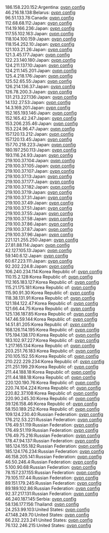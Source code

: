 186.158.220.152:Argentina: [ovpn config](vpn/186_158_220_152.ovpn)  
46.216.18.138:Belarus: [ovpn config](vpn/46_216_18_138.ovpn)  
96.51.133.78:Canada: [ovpn config](vpn/96_51_133_78.ovpn)  
112.68.68.112:Japan: [ovpn config](vpn/112_68_68_112.ovpn)  
114.19.166.236:Japan: [ovpn config](vpn/114_19_166_236.ovpn)  
117.55.102.163:Japan: [ovpn config](vpn/117_55_102_163.ovpn)  
118.104.100.159:Japan: [ovpn config](vpn/118_104_100_159.ovpn)  
118.154.252.10:Japan: [ovpn config](vpn/118_154_252_10.ovpn)  
121.103.21.26:Japan: [ovpn config](vpn/121_103_21_26.ovpn)  
121.3.45.177:Japan: [ovpn config](vpn/121_3_45_177.ovpn)  
122.23.140.180:Japan: [ovpn config](vpn/122_23_140_180.ovpn)  
124.211.137.10:Japan: [ovpn config](vpn/124_211_137_10.ovpn)  
124.211.145.201:Japan: [ovpn config](vpn/124_211_145_201.ovpn)  
125.4.218.176:Japan: [ovpn config](vpn/125_4_218_176.ovpn)  
125.52.65.55:Japan: [ovpn config](vpn/125_52_65_55.ovpn)  
126.214.136.37:Japan: [ovpn config](vpn/126_214_136_37.ovpn)  
126.78.200.3:Japan: [ovpn config](vpn/126_78_200_3.ovpn)  
131.213.227.136:Japan: [ovpn config](vpn/131_213_227_136.ovpn)  
14.132.27.53:Japan: [ovpn config](vpn/14_132_27_53.ovpn)  
14.3.169.201:Japan: [ovpn config](vpn/14_3_169_201.ovpn)  
152.165.193.146:Japan: [ovpn config](vpn/152_165_193_146.ovpn)  
152.165.42.247:Japan: [ovpn config](vpn/152_165_42_247.ovpn)  
153.206.235.46:Japan: [ovpn config](vpn/153_206_235_46.ovpn)  
153.224.96.47:Japan: [ovpn config](vpn/153_224_96_47.ovpn)  
157.120.13.212:Japan: [ovpn config](vpn/157_120_13_212.ovpn)  
157.120.13.45:Japan: [ovpn config](vpn/157_120_13_45.ovpn)  
157.70.218.223:Japan: [ovpn config](vpn/157_70_218_223.ovpn)  
180.197.250.113:Japan: [ovpn config](vpn/180_197_250_113.ovpn)  
193.116.24.93:Japan: [ovpn config](vpn/193_116_24_93.ovpn)  
219.100.37.104:Japan: [ovpn config](vpn/219_100_37_104.ovpn)  
219.100.37.105:Japan: [ovpn config](vpn/219_100_37_105.ovpn)  
219.100.37.107:Japan: [ovpn config](vpn/219_100_37_107.ovpn)  
219.100.37.13:Japan: [ovpn config](vpn/219_100_37_13.ovpn)  
219.100.37.177:Japan: [ovpn config](vpn/219_100_37_177.ovpn)  
219.100.37.182:Japan: [ovpn config](vpn/219_100_37_182.ovpn)  
219.100.37.19:Japan: [ovpn config](vpn/219_100_37_19.ovpn)  
219.100.37.31:Japan: [ovpn config](vpn/219_100_37_31.ovpn)  
219.100.37.49:Japan: [ovpn config](vpn/219_100_37_49.ovpn)  
219.100.37.51:Japan: [ovpn config](vpn/219_100_37_51.ovpn)  
219.100.37.55:Japan: [ovpn config](vpn/219_100_37_55.ovpn)  
219.100.37.58:Japan: [ovpn config](vpn/219_100_37_58.ovpn)  
219.100.37.86:Japan: [ovpn config](vpn/219_100_37_86.ovpn)  
219.100.37.87:Japan: [ovpn config](vpn/219_100_37_87.ovpn)  
219.100.37.96:Japan: [ovpn config](vpn/219_100_37_96.ovpn)  
221.121.255.250:Japan: [ovpn config](vpn/221_121_255_250.ovpn)  
27.81.88.114:Japan: [ovpn config](vpn/27_81_88_114.ovpn)  
42.127.105.13:Japan: [ovpn config](vpn/42_127_105_13.ovpn)  
59.140.6.12:Japan: [ovpn config](vpn/59_140_6_12.ovpn)  
60.67.223.111:Japan: [ovpn config](vpn/60_67_223_111.ovpn)  
92.202.224.8:Japan: [ovpn config](vpn/92_202_224_8.ovpn)  
106.240.234.114:Korea Republic of: [ovpn config](vpn/106_240_234_114.ovpn)  
110.15.2.128:Korea Republic of: [ovpn config](vpn/110_15_2_128.ovpn)  
112.165.183.127:Korea Republic of: [ovpn config](vpn/112_165_183_127.ovpn)  
115.21.175.181:Korea Republic of: [ovpn config](vpn/115_21_175_181.ovpn)  
115.90.91.30:Korea Republic of: [ovpn config](vpn/115_90_91_30.ovpn)  
118.38.131.91:Korea Republic of: [ovpn config](vpn/118_38_131_91.ovpn)  
121.184.122.47:Korea Republic of: [ovpn config](vpn/121_184_122_47.ovpn)  
121.66.44.75:Korea Republic of: [ovpn config](vpn/121_66_44_75.ovpn)  
125.136.187.85:Korea Republic of: [ovpn config](vpn/125_136_187_85.ovpn)  
147.46.59.144:Korea Republic of: [ovpn config](vpn/147_46_59_144.ovpn)  
14.51.81.205:Korea Republic of: [ovpn config](vpn/14_51_81_205.ovpn)  
168.126.114.195:Korea Republic of: [ovpn config](vpn/168_126_114_195.ovpn)  
175.194.138.170:Korea Republic of: [ovpn config](vpn/175_194_138_170.ovpn)  
183.102.97.227:Korea Republic of: [ovpn config](vpn/183_102_97_227.ovpn)  
1.217.165.134:Korea Republic of: [ovpn config](vpn/1_217_165_134.ovpn)  
203.251.76.183:Korea Republic of: [ovpn config](vpn/203_251_76_183.ovpn)  
210.105.152.55:Korea Republic of: [ovpn config](vpn/210_105_152_55.ovpn)  
210.222.229.234:Korea Republic of: [ovpn config](vpn/210_222_229_234.ovpn)  
211.251.199.29:Korea Republic of: [ovpn config](vpn/211_251_199_29.ovpn)  
211.44.188.18:Korea Republic of: [ovpn config](vpn/211_44_188_18.ovpn)  
211.44.188.18:Korea Republic of: [ovpn config](vpn/211_44_188_18.ovpn)  
220.120.190.76:Korea Republic of: [ovpn config](vpn/220_120_190_76.ovpn)  
220.74.104.224:Korea Republic of: [ovpn config](vpn/220_74_104_224.ovpn)  
220.82.37.108:Korea Republic of: [ovpn config](vpn/220_82_37_108.ovpn)  
220.90.245.30:Korea Republic of: [ovpn config](vpn/220_90_245_30.ovpn)  
39.126.158.46:Korea Republic of: [ovpn config](vpn/39_126_158_46.ovpn)  
58.150.189.252:Korea Republic of: [ovpn config](vpn/58_150_189_252.ovpn)  
109.124.230.40:Russian Federation: [ovpn config](vpn/109_124_230_40.ovpn)  
176.212.53.221:Russian Federation: [ovpn config](vpn/176_212_53_221.ovpn)  
176.49.51.119:Russian Federation: [ovpn config](vpn/176_49_51_119.ovpn)  
176.49.51.119:Russian Federation: [ovpn config](vpn/176_49_51_119.ovpn)  
176.49.75.216:Russian Federation: [ovpn config](vpn/176_49_75_216.ovpn)  
178.47.94.137:Russian Federation: [ovpn config](vpn/178_47_94_137.ovpn)  
185.124.155.182:Russian Federation: [ovpn config](vpn/185_124_155_182.ovpn)  
185.124.176.234:Russian Federation: [ovpn config](vpn/185_124_176_234.ovpn)  
46.158.205.141:Russian Federation: [ovpn config](vpn/46_158_205_141.ovpn)  
46.50.246.4:Russian Federation: [ovpn config](vpn/46_50_246_4.ovpn)  
5.100.90.68:Russian Federation: [ovpn config](vpn/5_100_90_68.ovpn)  
78.157.237.155:Russian Federation: [ovpn config](vpn/78_157_237_155.ovpn)  
79.105.117.44:Russian Federation: [ovpn config](vpn/79_105_117_44.ovpn)  
89.151.179.245:Russian Federation: [ovpn config](vpn/89_151_179_245.ovpn)  
89.189.102.86:Russian Federation: [ovpn config](vpn/89_189_102_86.ovpn)  
92.37.217.131:Russian Federation: [ovpn config](vpn/92_37_217_131.ovpn)  
46.240.187.145:Serbia: [ovpn config](vpn/46_240_187_145.ovpn)  
58.136.177.156:Thailand: [ovpn config](vpn/58_136_177_156.ovpn)  
24.253.99.103:United States: [ovpn config](vpn/24_253_99_103.ovpn)  
47.148.249.70:United States: [ovpn config](vpn/47_148_249_70.ovpn)  
66.232.223.241:United States: [ovpn config](vpn/66_232_223_241.ovpn)  
76.132.246.215:United States: [ovpn config](vpn/76_132_246_215.ovpn)  
